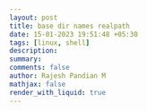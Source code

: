 ```yaml
---
layout: post
title: base dir names realpath
date: 15-01-2023 19:51:48 +05:30
tags: [linux, shell]
description:
summary:
comments: false
author: Rajesh Pandian M
mathjax: false
render_with_liquid: true
---
```

